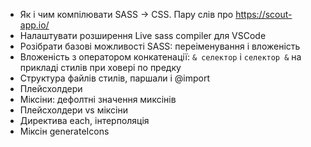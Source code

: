 
- Як і чим компілювати SASS -> CSS. Пару слів про https://scout-app.io/
- Налаштувати розширення Live sass compiler для VSCode
- Розібрати базові можливості SASS: переіменування і вложеність
- Вложеність з оператором конкатенації: `& селектор` і `селектор &` на прикладі стилів при ховері по предку
- Структура файлів стилів, паршали і @import
- Плейсхолдери
- Міксіни: дефолтні значення миксінів
- Плейсхолдери vs міксіни
- Директива each, інтерполяція
- Міксін generateIcons
